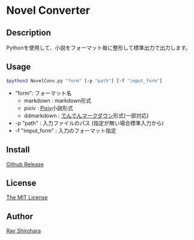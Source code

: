 # Novel Converter

## Description

Pythonを使用して、小説をフォーマット毎に整形して標準出力で出力します。

## Usage

```bash
$python3 NovelConv.py "form" [-p "path"] [-f "imput_form"]
```

* "form": フォーマット名
  * markdown    : markdown形式
  * pixiv       : [Pixiv](http://pixiv.net)小説形式
  * ddmarkdown  : [でんでんマークダウン](https://conv.denshochan.com/markdown)形式(一部対応)
* -p "path" : 入力ファイルのパス (指定が無い場合標準入力から)
* -f "imput_form" : 入力のフォーマット指定

## Install

[Github Release](https://github.com/RShirohara/NovelConvertor/releases)

## License

[The MIT License](./LICENSE)

## Author

[Ray Shirohara](https://github.com/RShirohara/)
